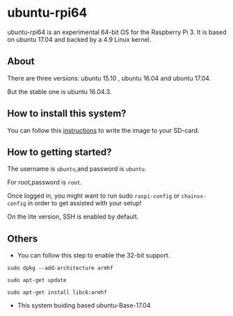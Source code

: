 # ubuntu-rpi64

ubuntu-rpi64 is an experimental 64-bit OS for the Raspberry Pi 3. It is based on ubuntu 17.04 and backed by a 4.9 Linux kernel.

## About

There are three versions: ubuntu 15.10 , ubuntu 16.04 and ubuntu 17.04.

But the stable one is ubuntu 16.04.3.

## How to install this system?

You can follow this [instructions](https://www.raspberrypi.org/documentation/installation/installing-images/README.md) to write the image to your SD-card.

## How to getting started?

The username is `ubuntu`,and password is `ubuntu`.

For root,password is `root`.

Once logged in, you might want to run sudo `raspi-config` or `chainsx-config` in order to get assisted with your setup!

On the lite version, SSH is enabled by default.

## Others

* You can follow this step to enable the 32-bit support.

`sudo dpkg --add-architecture armhf`

`sudo apt-get update`

`sudo apt-get install libc6:armhf`

* This system buiding based ubuntu-Base-17.04
